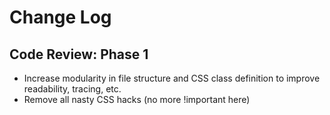 # Change Log

## Code Review: Phase 1

- Increase modularity in file structure and CSS class definition to improve readability, tracing, etc.
- Remove all nasty CSS hacks (no more !important here)
